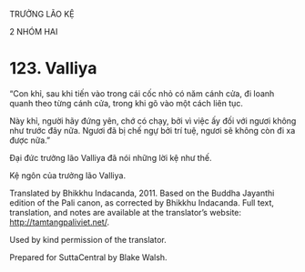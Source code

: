TRƯỞNG LÃO KỆ

2 NHÓM HAI

# 123\. Valliya

“Con khỉ, sau khi tiến vào trong cái cốc nhỏ có năm cánh cửa, đi loanh quanh theo từng cánh cửa, trong khi gõ vào một cách liên tục.

Này khỉ, người hãy đứng yên, chớ có chạy, bởi vì việc ấy đối với ngươi không như trước đây nữa. Ngươi đã bị chế ngự bởi trí tuệ, ngươi sẽ không còn đi xa được nữa.”

Đại đức trưởng lão Valliya đã nói những lời kệ như thế.

Kệ ngôn của trưởng lão Valliya.

Translated by Bhikkhu Indacanda, 2011. Based on the Buddha Jayanthi edition of the Pali canon, as corrected by Bhikkhu Indacanda. Full text, translation, and notes are available at the translator’s website: http://tamtangpaliviet.net/.

Used by kind permission of the translator.

Prepared for SuttaCentral by Blake Walsh.